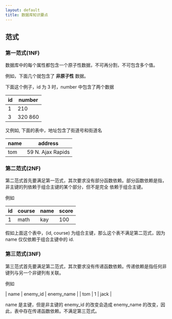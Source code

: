 ```yaml
---
layout: default
title: 数据库知识要点
---
```


## 范式

### 第一范式(1NF)

数据库中的每个属性都包含一个原子性数据，不可再分割，不可包含多个值。

例如，下面几个就包含了 **非原子性** 数据。

下面这个例子，id 为 3 时，number 中包含了两个数据

| id | number |
|----|--------|
| 1  | 210 |
| 3  | 320 860 |

又例如, 下面的表中，地址包含了街道号和街道名

|name|address|
|----|-------|
|tom| 59 N. Ajax Rapids |


### 第二范式(2NF)

第二范式首先要满足第一范式，其次要求没有部分函数依赖。部分函数依赖是指，非主键的列依赖于组合主键的某个部分，但不是完全
依赖于组合主键。

例如 

| id | course | name | score |
|----|--------|------|-------|
| 1  |  math  | kay  | 100   |

假如上面这个表中，(id, course) 为组合主键，那么这个表不满足第二范式，因为 name 仅仅依赖于组合主键中的 id.

### 第三范式(3NF)

第三范式首先要满足第二范式，其次要求没有传递函数依赖。传递依赖是指任何非键列与另一个非键列有关联。

例如 

| name | enemy_id | enemy_name |
| tom | 1 | jack |

name 是主键，但是非主键的 enemy_id 的改变会造成 enemy_name 的改变，因此，表中存在传递函数依赖。不满足第三范式。
